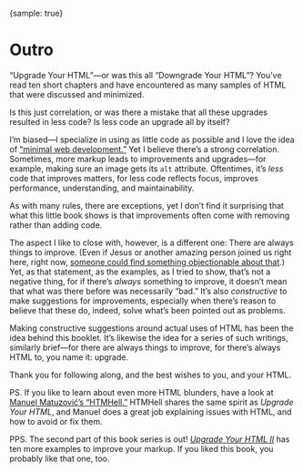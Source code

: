 {sample: true}
# Outro

“Upgrade Your HTML”—or was this all “Downgrade Your HTML”? You’ve read ten short chapters and have encountered as many samples of HTML that were discussed and minimized.

Is this just correlation, or was there a mistake that all these upgrades resulted in less code? Is less code an upgrade all by itself?

I’m biased—I specialize in using as little code as possible and I love the idea of [“minimal web development.”](https://meiert.com/en/blog/minimal-web-development/) Yet I believe there’s a strong correlation. Sometimes, more markup leads to improvements and upgrades—for example, making sure an image gets its `alt` attribute. Oftentimes, it’s _less_ code that improves matters, for less code reflects focus, improves performance, understanding, and maintainability.

As with many rules, there are exceptions, yet I don’t find it surprising that what this little book shows is that improvements often come with removing rather than adding code.

The aspect I like to close with, however, is a different one: There are always things to improve. (Even if Jesus or another amazing person joined us right here, right now, [someone could find something objectionable about that](https://meiert.com/en/blog/destroying-is-not-arguing/).) Yet, as that statement, as the examples, as I tried to show, that’s not a negative thing, for if there’s _always_ something to improve, it doesn’t mean that what was there before was necessarily “bad.” It’s also _constructive_ to make suggestions for improvements, especially when there’s reason to believe that these do, indeed, solve what’s been pointed out as problems.

Making constructive suggestions around actual uses of HTML has been the idea behind this booklet. It’s likewise the idea for a series of such writings, similarly brief—for there are always things to improve, for there’s always HTML to, you name it: upgrade.

Thank you for following along, and the best wishes to you, and your HTML.

PS.
If you like to learn about even more HTML blunders, have a look at [Manuel Matuzović’s “HTMHell.”](https://www.htmhell.dev/) HTMHell shares the same spirit as _Upgrade Your HTML_, and Manuel does a great job explaining issues with HTML, and how to avoid or fix them.

PPS.
The second part of this book series is out! [_Upgrade Your HTML II_](https://meiert.com/en/blog/upgrade-your-html-2/) has ten more examples to improve your markup. If you liked this book, you probably like that one, too.